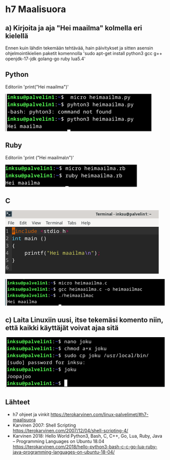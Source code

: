 # h7 Maalisuora

## a) Kirjoita ja aja "Hei maailma" kolmella eri kielellä

Ennen kuin lähdin tekemään tehtävää, hain päivitykset ja sitten asensin ohjelmointikielien paketit komennolla 'sudo apt-get install python3 gcc g++ openjdk-17-jdk golang-go ruby lua5.4' 

## Python

Editoriin 'print("Hei maailma")'

![Python](python.PNG)

## Ruby

Editoriin 'print ("Hei maailma\n")'

![Ruby](ruby.PNG)

## C

![Micro C](microc.PNG)

![C](c.PNG)

## c) Laita Linuxiin uusi, itse tekemäsi komento niin, että kaikki käyttäjät voivat ajaa sitä

![Shell](shell.PNG)

## Lähteet

- h7 ohjeet ja vinkit https://terokarvinen.com/linux-palvelimet/#h7-maalisuora
- Karvinen 2007: Shell Scripting https://terokarvinen.com/2007/12/04/shell-scripting-4/
- Karvinen 2018: Hello World Python3, Bash, C, C++, Go, Lua, Ruby, Java – Programming Languages on Ubuntu 18.04 https://terokarvinen.com/2018/hello-python3-bash-c-c-go-lua-ruby-java-programming-languages-on-ubuntu-18-04/
